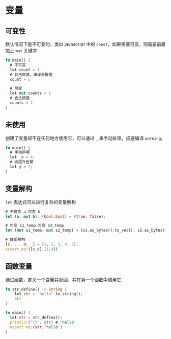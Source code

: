 <!--
 * @Author: Joe me@qjidea.com
 * @Date: 2022-09-27 10:49:56
 * @LastEditors: Joe me@qjidea.com
 * @LastEditTime: 2022-09-28 10:13:51
 * @Description: 变量
 * Copyright (c) 2022 by Joe me@qjidea.com, All Rights Reserved. 
-->
# 变量

## 可变性
默认情况下是不可变的，类似 javascript 中的 `const`，如果需要可变，则需要前置加上 `mut` 关键字
```rust
fn main() {
  # 不可变
  let count = 1
  # 非法赋值，编译会报错
  count = 5

  # 可变
  let mut counts = 1
  # 合法赋值
  counts = 2
}
```

## 未使用
创建了变量却不在任何地方使用它，可以通过 `_` 来手动处理，规避编译 `warning`。
```rust
fn main() {
  # 手动声明
  let _x = 4; 
  # 会提升告警
  let y = 7;
}
```

## 变量解构
`let` 表达式可以进行复杂的变量解构
```rust
# 不可变 a,可变 b
let (a, mut b): (bool,bool) = (true, false);

# 可变 s1_temp,可变 s2_temp
let (mut s1_temp, mut s2_temp) = (s1.as_bytes().to_vec(), s2.as_bytes().to_vec());

# 数组解构
[c, .., d, _] = [1, 2, 3, 4, 5];
assert_eq!([c,d],[1,4])
```

## 函数变量
通过函数，定义一个变量并返回，并在另一个函数中调用它
```rust
fn str_define() -> String {
    let str = "hello".to_string();
    str
}

fn main() {
  let str = str_define();
  println!("{}", str) # 'hello'
  assert_eq!(str,'hello')
}
```
